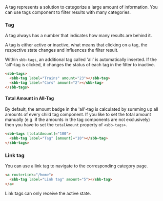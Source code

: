 A tag represents a solution to categorize a large amount of information.
You can use tags component to filter results with many categories.

### Tag

A tag always has a number that indicates how many results are behind it.

A tag is either active or inactive, what means that clicking on a tag, the respective
state changes and influences the filter result.

Within `sbb-tags`, an additional tag called 'all' is automatically inserted. If the 'all'-tag is clicked,
it changes the status of each tag in the filter to inactive.

```html
<sbb-tags>
  <sbb-tag label="Trains" amount="23"></sbb-tag>
  <sbb-tag label="Cars" amount="2"></sbb-tag>
</sbb-tags>
```

#### Total Amount in All-Tag

By default, the amount badge in the 'all'-tag is calculated by summing up all amounts of every child tag component.
If you like to set the total amount manually (e.g. if the amounts in the tag components are not exclusively)
then you have to set the `totalAmount` property of `<sbb-tags>`.

```html
<sbb-tags [totalAmount]="100">
  <sbb-tag label="Tag" [amount]="10"></sbb-tag>
</sbb-tags>
```

### Link tag

You can use a link tag to navigate to the corresponding category page.

```html
<a routerLink="/home">
  <sbb-tag label="Link tag" amount="5"></sbb-tag>
</a>
```

Link tags can only receive the active state.
